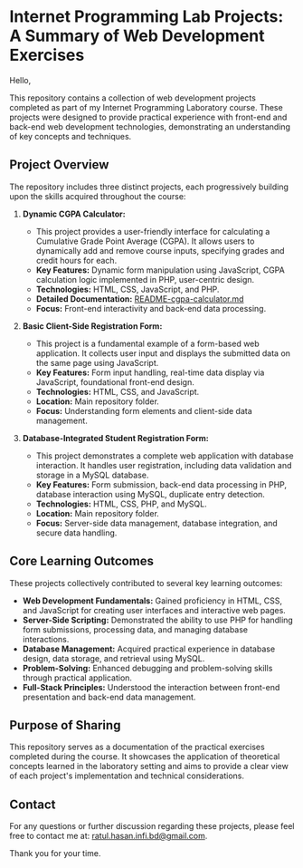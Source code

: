 # Internet Programming Lab Projects: A Summary of Web Development Exercises

Hello,

This repository contains a collection of web development projects completed as part of my Internet Programming Laboratory course. These projects were designed to provide practical experience with front-end and back-end web development technologies, demonstrating an understanding of key concepts and techniques.

## Project Overview

The repository includes three distinct projects, each progressively building upon the skills acquired throughout the course:

1.  **Dynamic CGPA Calculator:**
    *   This project provides a user-friendly interface for calculating a Cumulative Grade Point Average (CGPA). It allows users to dynamically add and remove course inputs, specifying grades and credit hours for each.
    *   **Key Features:**  Dynamic form manipulation using JavaScript, CGPA calculation logic implemented in PHP, user-centric design.
    *   **Technologies:** HTML, CSS, JavaScript, and PHP.
    *   **Detailed Documentation:** [README-cgpa-calculator.md](./README-cgpa-calculator.md)
    *   **Focus:** Front-end interactivity and back-end data processing.

2.  **Basic Client-Side Registration Form:**
    *   This project is a fundamental example of a form-based web application. It collects user input and displays the submitted data on the same page using JavaScript.
    *   **Key Features:** Form input handling, real-time data display via JavaScript, foundational front-end design.
    *   **Technologies:** HTML, CSS, and JavaScript.
     *   **Location:** Main repository folder.
    *   **Focus:** Understanding form elements and client-side data management.

3.  **Database-Integrated Student Registration Form:**
    *   This project demonstrates a complete web application with database interaction. It handles user registration, including data validation and storage in a MySQL database.
    *   **Key Features:** Form submission, back-end data processing in PHP, database interaction using MySQL, duplicate entry detection.
    *   **Technologies:** HTML, CSS, PHP, and MySQL.
     *  **Location:** Main repository folder.
    *   **Focus:** Server-side data management, database integration, and secure data handling.

## Core Learning Outcomes

These projects collectively contributed to several key learning outcomes:

*   **Web Development Fundamentals:** Gained proficiency in HTML, CSS, and JavaScript for creating user interfaces and interactive web pages.
*   **Server-Side Scripting:** Demonstrated the ability to use PHP for handling form submissions, processing data, and managing database interactions.
*   **Database Management:** Acquired practical experience in database design, data storage, and retrieval using MySQL.
*   **Problem-Solving:** Enhanced debugging and problem-solving skills through practical application.
*   **Full-Stack Principles:** Understood the interaction between front-end presentation and back-end data management.

## Purpose of Sharing

This repository serves as a documentation of the practical exercises completed during the course. It showcases the application of theoretical concepts learned in the laboratory setting and aims to provide a clear view of each project's implementation and technical considerations.

## Contact

For any questions or further discussion regarding these projects, please feel free to contact me at: <a href="mailto:ratul.hasan.infi.bd@gmail.com">ratul.hasan.infi.bd@gmail.com</a>.

Thank you for your time.

